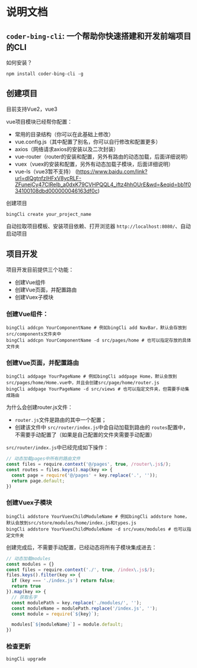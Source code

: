 # 说明文档
## `coder-bing-cli`: 一个帮助你快速搭建和开发前端项目的CLI

如何安装？

```shell
npm install coder-bing-cli -g
```

## 创建项目

目前支持Vue2，vue3

vue项目模块已经帮你配置：

* 常用的目录结构（你可以在此基础上修改）
* vue.config.js（其中配置了别名，你可以自行修改和配置更多）
* axios（网络请求axios的安装以及二次封装）
* vue-router（router的安装和配置，另外有路由的动态加载，后面详细说明）
* vuex（vuex的安装和配置，另外有动态加载子模块，后面详细说明）
* vue-ls（vue3暂不支持） (https://www.baidu.com/link?url=dlQgtnfzlHFxV8ycRLF-ZFunejCy47CIRelb_a0dxK79CVHPQQL4_iftz4hhOUrE&wd=&eqid=bb1f034100108dbd000000046163df0c)


创建项目

```shell
bingCli create your_project_name
```

自动拉取项目模板、安装项目依赖、打开浏览器 `http://localhost:8080/`、自动启动项目



## 项目开发

项目开发目前提供三个功能：

* 创建Vue组件
* 创建Vue页面，并配置路由
* 创建Vuex子模块



### 创建Vue组件：

````shell
bingCli addcpn YourComponentName # 例如bingCli add NavBar，默认会存放到src/components文件夹中
bingCli addcpn YourComponentName -d src/pages/home # 也可以指定存放的具体文件夹
````



### 创建Vue页面，并配置路由

```shell
bingCli addpage YourPageName # 例如bingCli addpage Home，默认会放到src/pages/home/Home.vue中，并且会创建src/page/home/router.js
bingCli addpage YourPageName -d src/views # 也可以指定文件夹，但需要手动集成路由
```

为什么会创建router.js文件：

* `router.js`文件是路由的其中一个配置；
* 创建该文件中 `src/router/index.js`中会自动加载到路由的 `routes`配置中，不需要手动配置了（如果是自己配置的文件夹需要手动配置）

`src/router/index.js`中已经完成如下操作：

```js
// 动态加载pages中所有的路由文件
const files = require.context('@/pages', true, /router\.js$/);
const routes = files.keys().map(key => {
  const page = require('@/pages' + key.replace('.', ''));
  return page.default;
})
```


### 创建Vuex子模块

```shell
bingCli addstore YourVuexChildModuleName # 例如bingCli addstore home，默认会放到src/store/modules/home/index.js和types.js
bingCli addstore YourVuexChildModuleName -d src/vuex/modules # 也可以指定文件夹
```

创建完成后，不需要手动配置，已经动态将所有子模块集成进去：

```js
// 动态加载modules
const modules = {}
const files = require.context('./', true, /index\.js$/);
files.keys().filter(key => {
  if (key === './index.js') return false;
  return true
}).map(key => {  
  // 获取名字
  const modulePath = key.replace('./modules/', '');
  const moduleName = modulePath.replace('/index.js', '');
  const module = require(`${key}`);

  modules[`${moduleName}`] = module.default;
})
```


### 检查更新
```shell
bingCli upgrade
```